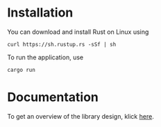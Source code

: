 # Installation

You can download and install Rust on Linux using 

    curl https://sh.rustup.rs -sSf | sh

To run the application, use 

    cargo run

# Documentation

To get an overview of the library design, klick [here](https://gitlab.inf.unibe.ch/crypto/2021.cosmoscrypto/-/blob/master/design/schemes/interface_rust.md).
